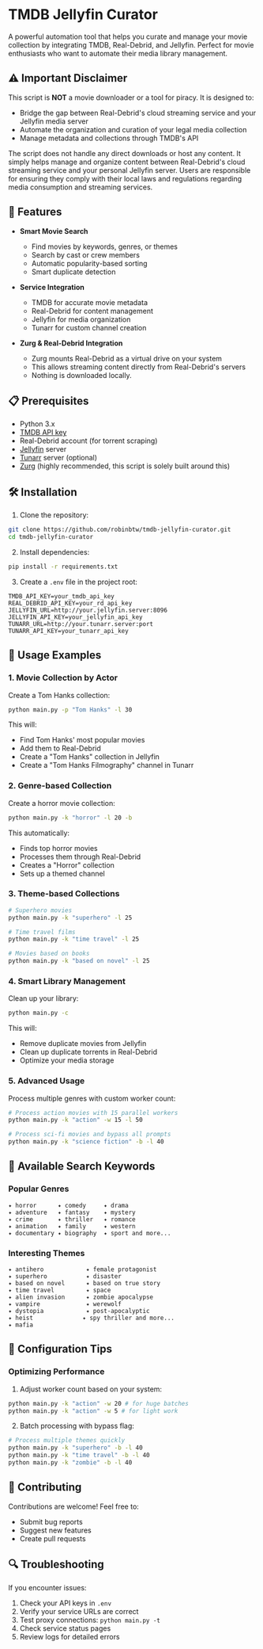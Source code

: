 # TMDB Jellyfin Curator

A powerful automation tool that helps you curate and manage your movie collection by integrating TMDB, Real-Debrid, and Jellyfin. Perfect for movie enthusiasts who want to automate their media library management.

## ⚠️ Important Disclaimer

This script is **NOT** a movie downloader or a tool for piracy. It is designed to:
- Bridge the gap between Real-Debrid's cloud streaming service and your Jellyfin media server
- Automate the organization and curation of your legal media collection
- Manage metadata and collections through TMDB's API

The script does not handle any direct downloads or host any content. It simply helps manage and organize content between Real-Debrid's cloud streaming service and your personal Jellyfin server. Users are responsible for ensuring they comply with their local laws and regulations regarding media consumption and streaming services.

## 🚀 Features

- **Smart Movie Search**
  - Find movies by keywords, genres, or themes
  - Search by cast or crew members
  - Automatic popularity-based sorting
  - Smart duplicate detection

- **Service Integration**
  - TMDB for accurate movie metadata
  - Real-Debrid for content management
  - Jellyfin for media organization
  - Tunarr for custom channel creation

- **Zurg & Real-Debrid Integration**
  - Zurg mounts Real-Debrid as a virtual drive on your system
  - This allows streaming content directly from Real-Debrid's servers
  - Nothing is downloaded locally.


## 📋 Prerequisites

- Python 3.x
- [TMDB API key](https://www.themoviedb.org/settings/api)
- Real-Debrid account (for torrent scraping)
- [Jellyfin](https://github.com/jellyfin/jellyfin) server
- [Tunarr](https://github.com/chrisbenincasa/tunarr) server (optional)
- [Zurg](https://github.com/debrid-testing/zurg-testing) (highly recommended, this script is solely built around this)


## 🛠️ Installation

1. Clone the repository:
```bash
git clone https://github.com/robinbtw/tmdb-jellyfin-curator.git
cd tmdb-jellyfin-curator
```

2. Install dependencies:
```bash
pip install -r requirements.txt
```

3. Create a `.env` file in the project root:
```env
TMDB_API_KEY=your_tmdb_api_key
REAL_DEBRID_API_KEY=your_rd_api_key
JELLYFIN_URL=http://your.jellyfin.server:8096
JELLYFIN_API_KEY=your_jellyfin_api_key
TUNARR_URL=http://your.tunarr.server:port
TUNARR_API_KEY=your_tunarr_api_key
```

## 📖 Usage Examples

### 1. Movie Collection by Actor

Create a Tom Hanks collection:
```bash
python main.py -p "Tom Hanks" -l 30
```
This will:
- Find Tom Hanks' most popular movies
- Add them to Real-Debrid
- Create a "Tom Hanks" collection in Jellyfin
- Create a "Tom Hanks Filmography" channel in Tunarr

### 2. Genre-based Collection

Create a horror movie collection:
```bash
python main.py -k "horror" -l 20 -b
```
This automatically:
- Finds top horror movies
- Processes them through Real-Debrid
- Creates a "Horror" collection
- Sets up a themed channel

### 3. Theme-based Collections

```bash
# Superhero movies
python main.py -k "superhero" -l 25

# Time travel films
python main.py -k "time travel" -l 25

# Movies based on books
python main.py -k "based on novel" -l 25
```

### 4. Smart Library Management

Clean up your library:
```bash
python main.py -c
```
This will:
- Remove duplicate movies from Jellyfin
- Clean up duplicate torrents in Real-Debrid
- Optimize your media storage

### 5. Advanced Usage

Process multiple genres with custom worker count:
```bash
# Process action movies with 15 parallel workers
python main.py -k "action" -w 15 -l 50

# Process sci-fi movies and bypass all prompts
python main.py -k "science fiction" -b -l 40
```

## 🎯 Available Search Keywords

### Popular Genres
```
✦ horror      ✦ comedy     ✦ drama
✦ adventure   ✦ fantasy    ✦ mystery
✦ crime       ✦ thriller   ✦ romance
✦ animation   ✦ family     ✦ western
✦ documentary ✦ biography  ✦ sport and more...
```

### Interesting Themes
```
✦ antihero            ✦ female protagonist
✦ superhero           ✦ disaster
✦ based on novel      ✦ based on true story
✦ time travel         ✦ space
✦ alien invasion      ✦ zombie apocalypse
✦ vampire             ✦ werewolf
✦ dystopia            ✦ post-apocalyptic
✦ heist              ✦ spy thriller and more...
✦ mafia              
```

## 🔧 Configuration Tips

### Optimizing Performance

1. Adjust worker count based on your system:
```bash
python main.py -k "action" -w 20 # for huge batches
python main.py -k "action" -w 5 # for light work
```

2. Batch processing with bypass flag:
```bash
# Process multiple themes quickly
python main.py -k "superhero" -b -l 40
python main.py -k "time travel" -b -l 40
python main.py -k "zombie" -b -l 40
```

## 🤝 Contributing

Contributions are welcome! Feel free to:
- Submit bug reports
- Suggest new features
- Create pull requests

## 🔍 Troubleshooting

If you encounter issues:
1. Check your API keys in `.env`
2. Verify your service URLs are correct
3. Test proxy connections: `python main.py -t`
4. Check service status pages
5. Review logs for detailed errors
